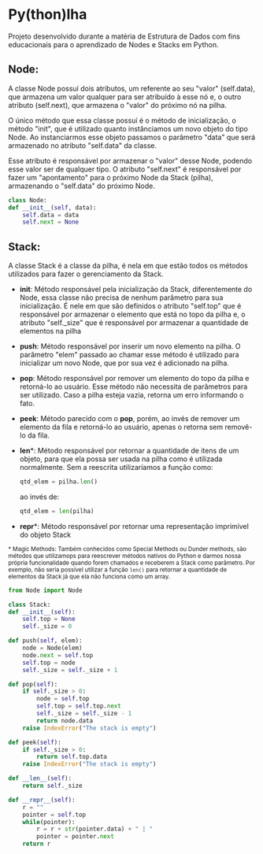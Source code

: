 # Py(thon)lha

Projeto desenvolvido durante a matéria de Estrutura de Dados com fins educacionais para o aprendizado de Nodes e Stacks em Python.

## Node:
A classe Node possuí dois atributos, um referente ao seu "valor" (self.data), que armazena um valor qualquer para ser atribuído à esse nó e, o outro atributo (self.next), que armazena o "valor" do próximo nó na pilha.

O único método que essa classe possuí é o método de inicialização, o método "init", que é utilizado quanto instânciamos um novo objeto do tipo Node. Ao instanciarmos esse objeto passamos o parâmetro "data" que será armazenado no atributo "self.data" da classe.

Esse atributo é responsável por armazenar o "valor" desse Node, podendo esse valor ser de qualquer tipo. O atributo "self.next" é responsável por fazer um "apontamento" para o próximo Node da Stack (pilha), armazenando o "self.data" do próximo Node.

````python
class Node:
def __init__(self, data):
    self.data = data
    self.next = None
````

## Stack:
A classe Stack é a classe da pilha, é nela em que estão todos os métodos utilizados para fazer o gerenciamento da Stack.

* __init__: Método responsável pela inicialização da Stack, diferentemente do Node, essa classe não precisa de nenhum parâmetro para sua inicialização. É nele em que são definidos o atributo "self.top" que é responsável por armazenar o elemento que está no topo da pilha e, o atributo "self._size" que é responsável por armazenar a quantidade de elementos na pilha

* __push__: Método responsável por inserir um novo elemento na pilha. O parâmetro "elem" passado ao chamar esse método é utilizado para inicializar um novo Node, que por sua vez é adicionado na pilha.

* __pop__: Método responsável por remover um elemento do topo da pilha e retorná-lo ao usuário. Esse método não necessita de parâmetros para ser utilizado. Caso a pilha esteja vazia, retorna um erro informando o fato.

* __peek__: Método parecido com o __pop__, porém, ao invés de remover um elemento da fila e retorná-lo ao usuário, apenas o retorna sem removê-lo da fila.

* __len__*: Método responsável por retornar a quantidade de itens de um objeto, para que ela possa ser usada na pilha como é utilizada normalmente. Sem a reescrita utilizaríamos a função como:


    ````python
    qtd_elem = pilha.len()
    ````
    ao invés de:
    ````python
    qtd_elem = len(pilha)
    ````

* __repr__*: Método responsável por retornar uma representação imprimível do objeto Stack

<sub>* Magic Methods: Também conhecidos como Special Methods ou Dunder methods, são métodos que utilizamops para reescrever métodos nativos do Python e darmos nossa própria funcionalidade quando forem chamados e receberem a Stack como parâmetro. Por exemplo, não seria possível utilizar a função ````len()```` para retornar a quantidade de elementos da Stack já que ela não funciona como um array.<sub>


````python
from Node import Node

class Stack:
def __init__(self):
    self.top = None
    self._size = 0

def push(self, elem):
    node = Node(elem)
    node.next = self.top
    self.top = node
    self._size = self._size + 1

def pop(self):
    if self._size > 0:
        node = self.top
        self.top = self.top.next
        self._size = self._size - 1
        return node.data
    raise IndexError("The stack is empty")

def peek(self):
    if self._size > 0:
        return self.top.data
    raise IndexError("The stack is empty")

def __len__(self):
    return self._size

def __repr__(self):
    r = ""
    pointer = self.top
    while(pointer):
        r = r + str(pointer.data) + " | "
        pointer = pointer.next
    return r
````